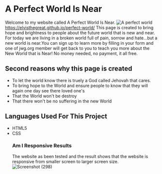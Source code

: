 # A Perfect World Is Near
Welcome to my website called A Perfect World Is Near. ![A perfect world](https://github.com/Elvisthegreat/perfect-world/assets/141064225/7d44b9f5-1de2-4dc8-b024-9bfae2fa6d78)
  <https://elvisthegreat.github.io/perfect-world/>
This page is created to bring hope and brightness to people about the future world that is new and near. For today we are living in a broken world full of pain, sorrow and hate...but a new world is near.You can sign up to learn more by filling in your form and one of jwg.org member will get back to you to teach you more about the New World that is Near! No money needed, no payment, it all free.
## Second reasons why this page is created
* To let the world know there is truely a God called Jehovah that cares.
* To bring hope to the World and ensure people to know that they will again one day see there loved one's
* That the World won't be destroy
* That there won't be no suffering in the new World
## Languages Used For This Project
* HTML5
* CSS
  ### Am I Responsive Results
  The website as been tested and the result shows that the website is responsive from smaller screen to larger screen size.
  ![Screenshot (298)](https://github.com/Elvisthegreat/perfect-world/assets/141064225/ec083de1-a037-49f1-955a-96fd2a53b613)


  
